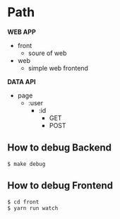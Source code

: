 # Path

**WEB APP**

- front
  - soure of web
- web
  - simple web frontend

**DATA API**

- page
  - :user
    - :id
      - GET
      - POST

## How to debug Backend

```
$ make debug
```

## How to debug Frontend

```
$ cd front
$ yarn run watch
```
